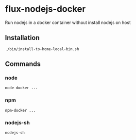 # flux-nodejs-docker

Run nodejs in a docker container without install nodejs on host

## Installation

```shell
./bin/install-to-home-local-bin.sh
```

## Commands

### node

```shell
node-docker ...
```

### npm

```shell
npm-docker ...
```

### nodejs-sh

```shell
nodejs-sh
```
